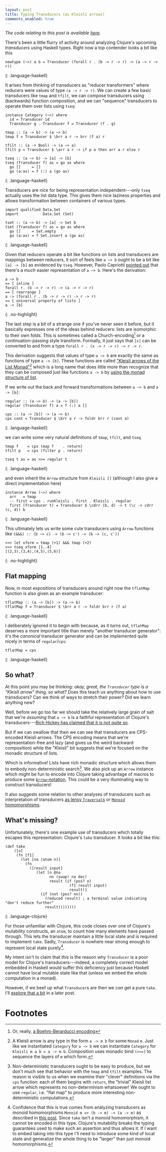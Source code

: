 ```yaml
---
layout: post
title: Typing Transducers (as Kleisli arrows)
comments_enabled: true
---
```


*The code relating to this post is available [here][here].*

[here]:https://github.com/tel/tel.github.io/blob/master/public/code/scratch/transducers.hs

There's been a little flurry of activity around analyzing Clojure's
upcoming *transducers* using Haskell types. Right now a top contender
looks a bit like this

~~~
newtype (~>) a b = Transducer (forall r . (b -> r -> r) -> (a -> r -> r))
~~~
{: .language-haskell}

It arises from thinking of transducers as "reducer transformers" where
reducers were values of type `(a -> r -> r)`. We can create a few
basic transducers like `tmap` and `tfilt`, we can compose transducers
using (backwards) function composition, and we can "sequence"
transducers to operate them over lists using `tseq`:

~~~
instance Category (~>) where
  id = Transducer id
  Transducer g . Transducer f = Transducer (f . g)

tmap :: (a -> b) -> (a ~> b)
tmap f = Transducer $ \brr a r -> brr (f a) r

tfilt :: (a -> Bool) -> (a ~> a)
tfilt p = Transducer $ \arr a r -> if p a then arr a r else r

tseq :: (a ~> b) -> [a] -> [b]
tseq (Transducer f) as = go as where
  go []     = []
  go (a:as) = f (:) a (go as)
~~~
{: .language-haskell}

Transducers are nice for being representation independent---only
`tseq` actually uses the list data type. This gives them nice laziness
properties and allows transformation between containers of various
types.

~~~
import qualified Data.Set
import           Data.Set (Set)

tset :: (a ~> b) -> [a] -> Set b
tset (Transducer f) as = go as where
  go []     = Set.empty
  go (a:as) = f Set.insert a (go as)
~~~
{: .language-haskell}

Given that reducers operate a bit like functions on lists and
transducers are mappings between reducers, it sort of feels like `a ~>
b` ought to be a bit like `[a] -> [b]` as evidenced by `tseq`.
However, Paolo Capriotti [pointed out][0] that there's a *much* easier
representation of `a ~> b`. Here's the derivation:

~~~
a ~> b
== [ inline ]
forall r. (b -> r -> r) -> (a -> r -> r)
== [ rearrange ]
a -> (forall r . (b -> r -> r) -> r -> r)
== [ universal property of lists ]
a -> [b]
~~~
{: .no-highlight}

[0]: http://www.reddit.com/r/haskell/comments/2d5ael/monoidal_transducers_are_monoid_homomorphisms/cjm9ro5

The last step is a bit of a strange one if you've never seen it
before, but it basically expresses one of the ideas behind reducers:
lists are isomorphic to their own folds. This is sometimes called a
Church-encoding[^Boehm-Berarducci] or a continuation-passing style
transform. Formally, it just says that `[x]` can be converted to and
from a type `forall r . (x -> r -> r) -> r -> r`.

[^Boehm-Berarducci]: Or, really, [a Boehm-Berarducci encoding](http://okmij.org/ftp/tagless-final/course/Boehm-Berarducci.html)

This derivation suggests that values of type `a ~> b` are exactly the
same as functions of type `a -> [b]`. These functions are called
["Kleisli arrows of the List Monad"][kleisli][^what-is-kleisli] which
is a long name that does little more than recognize that they can be
composed just like functions `a -> b` by
[using the monad structure of list][kleisli-source].

[kleisli]:http://hackage.haskell.org/package/base-4.7.0.1/docs/Control-Arrow.html#t:Kleisli
[kleisli-source]:http://hackage.haskell.org/package/base-4.7.0.1/docs/src/Control-Arrow.html#Kleisli

[^what-is-kleisli]: A Kleisli arrow is any type in the form `a -> m b` for some `Monad` `m`. Just like we instantiated `Category` for `a ~> b` we can instantiate `Category` for `Kleisli m a b = a -> m b`. Composition uses monadic bind `(>>=)` to sequence the layers of `m` which form.

If we write out the back and forward transformations between `a ~> b`
and `a -> [b]`:

~~~
regular :: (a ~> b) -> (a -> [b])
regular (Transducer f) a = f (:) a []

cps :: (a -> [b]) -> (a ~> b)
cps cont = Transducer $ \brr a r -> foldr brr r (cont a)
~~~
{: .language-haskell}

we can write some very natural definitions of `tmap`, `tfilt`, and `tseq`

~~~
tmap f    = cps (map f    . return)
tfilt p   = cps (filter p . return)

tseq t as = as >>= regular t
~~~
{: .language-haskell}

and even inherit the `Arrow` structure from `Kleisli []` (although I
also give a direct implementation here)

~~~
instance Arrow (~>) where
  arr   = tmap
  -- first = cps . runKleisli . first . Kleisli . regular
  first (Transducer t) = Transducer $ \cdrr (b, d) -> t (\c -> cdrr (c, d)) b
~~~
{: .language-haskell}

This ultimately lets us write some cute transducers using `Arrow`
functions like `(&&&) :: (b ~> c) -> (b ~> c') -> (b ~> (c, c'))`

~~~
>>> let xform = tmap (+1) &&& tmap (+2)
>>> tseq xform [1..4]
[(2,3),(3,4),(4,5),(5,6)]
~~~
{: .no-highlight}

## Flat mapping

Now, in most expositions of transducers around right now the
`tflatMap` function is also given as an example transducer:

~~~
tflatMap :: (a -> [b]) -> (a ~> b)
tflatMap f = Transducer $ \brr a r -> foldr brr r (f a)
~~~
{: .language-haskell}

I deliberately ignored it to begin with because, as it turns out,
`tflatMap` deserves a more important title than merely "another
transducer generator": it's the *canonical* transducer generator and
can be implemented quite nicely in terms of `regular`/`cps`:

~~~
tflatMap = cps
~~~
{: .language-haskell}

## So what?

At this point you may be thinking: *okay, great, the `Transducer` type
is a "Kleisli arrow" thing, so what?* Does this teach us anything
about how to use transducers? Can we think of ways to stretch their
power? Did we learn anything new?

Well, before we go too far we should take the relatively large grain
of salt that we're *assuming* that `a ~> b` is a faithful
representation of Clojure's transducers---[Rich Hickey has claimed that
it is not quite so][rich].

But if we can swallow that then we can see that transducers are
CPS-encoded Kleisli arrows. The CPS encoding means that we're
representation-free and lazy (and gives us the weird backward
composition) while the "Kleisli" bit suggests that we're focused on
the monadic structure of lists.

Which is informative! Lists have rich monadic structure which allows
them to embody non-deterministic search[^non-det]. We also pick up an
`Arrow` instance which might be fun to encode into Clojure taking
advantage of macros to produce some
[`Arrow`-notation][arrow-notation]. This could be a very illuminating
way to construct transducers!

It also suggests some relation to other analyses of transducers such
as interpretation of transducers
[as lensy `Traversal`s][lensy-traversal] or
[`Monoid` homomorphisms][monoid-homomorphisms].

[rich]:http://conscientiousprogrammer.com/blog/2014/08/07/understanding-cloure-transducers-through-types/#comment-1533296409
[arrow-notation]:http://www.haskell.org/arrows/syntax.html
[lensy-traversal]:http://www.reddit.com/r/haskell/comments/2cv6l4/clojures_transducers_are_perverse_lenses/
[monoid-homomorphisms]:http://oleksandrmanzyuk.wordpress.com/2014/08/09/transducers-are-monoid-homomorphisms/

[^non-det]: Non-deterministic transducers ought to be easy to produce, but we don't much see that behavior with the `tmap` and `tfilt` examples. The reason is visible to us when we examine their "clever" definitions via the `cps` function: each of them begins with `return`, the "trivial" Kleisli list arrow which represents no non-determinism whatsoever! We ought to use `regular`, i.e. "flat map" to produce more interesting non-deterministic computations.

## What's missing?

Unfortunately, there's one example use of transducers which totally
escapes this representation: Clojure's `take` transducer. It looks a
bit like this:

~~~
(def take
    ([n]
     (fn [f1]
       (let [na (atom n)]
         (fn
           ([result input]
              (let [n @na
                    nn (swap! na dec)
                    result (if (pos? n)
                             (f1 result input)
                             result)]
                (if (not (pos? nn))
                  (reduced result) ; a terminal value indicating "don't reduce further"
                  result))))))))
~~~
{: .language-clojure}

For those unfamiliar with Clojure, this code closes over one of
Clojure's mutability constructs, an `atom`, to count how many elements
have passed through. This lets the transducer maintain a little local
state and is required to implement `take`. Sadly, `Transducer` is
nowhere near strong enough to represent local state
purely[^taking-is-impossible].

[^taking-is-impossible]: Confidence that this is true comes from analyzing transducers as monoid homomorphisms `Monoid m => (b -> m) -> (a -> m)` as described in [this post][monoid-homomorphisms]. Since `take` isn't a monoid homomorphism, it cannot be encoded in this type. Clojure's mutability breaks the typing guarantees used to make such an assertion and thus allows it. If I want to embed taking into this type I'll need to introduce some kind of local state and generalize the whole thing to be "larger" than just monoid homomorphisms.

My intent isn't to claim that *this* is the reason why `Transducer` is
a poor model for Clojure's transducers---indeed, a completely correct
model embedded in Haskell would suffer this deficiency just because
Haskell cannot have local mutable state like that (unless we embed the
whole computation in a monad).

However, if we beef up what `Transducer`s are then we *can* get a pure
`take`. I'll [explore that a bit][explore] in a later post.

[explore]:https://github.com/tel/tel.github.io/blob/master/public/code/scratch/transducers2.hs

# Footnotes
